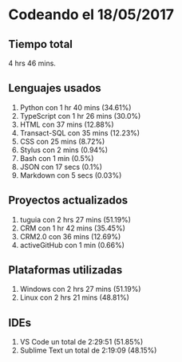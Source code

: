 # Codeando el 18/05/2017

## Tiempo total
4 hrs 46 mins.

## Lenguajes usados
1. Python con 1 hr 40 mins (34.61%)
1. TypeScript con 1 hr 26 mins (30.0%)
1. HTML con 37 mins (12.88%)
1. Transact-SQL con 35 mins (12.23%)
1. CSS con 25 mins (8.72%)
1. Stylus con 2 mins (0.94%)
1. Bash con 1 min (0.5%)
1. JSON con 17 secs (0.1%)
1. Markdown con 5 secs (0.03%)

## Proyectos actualizados
1. tuguia con 2 hrs 27 mins (51.19%)
1. CRM con 1 hr 42 mins (35.45%)
1. CRM2.0 con 36 mins (12.69%)
1. activeGitHub con 1 min (0.66%)

## Plataformas utilizadas
1. Windows con 2 hrs 27 mins (51.19%)
1. Linux con 2 hrs 21 mins (48.81%)

## IDEs
1. VS Code un total de 2:29:51 (51.85%)
1. Sublime Text un total de 2:19:09 (48.15%)
